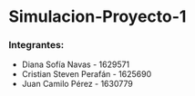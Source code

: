 # Simulacion-Proyecto-1

### Integrantes: ###
 - Diana Sofía Navas - 1629571  
 - Cristian Steven Perafán - 1625690
 - Juan Camilo Pérez - 1630779